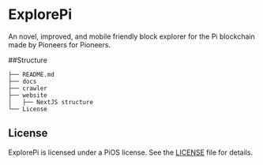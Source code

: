# ExplorePi
An novel, improved, and mobile friendly block explorer for the Pi blockchain made by Pioneers for Pioneers.

##Structure
```
├── README.md
├── docs
├── crawler
├── website
│   ├── NextJS structure
└── License
```

## License

ExplorePi is licensed under a PiOS license. See the
[LICENSE](https://github.com/pi-apps/PiOS/blob/main/LICENSE) file
for details.
